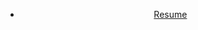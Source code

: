 
<!DOCTYPE html>
<html lang="en">
<head>
  <meta charset="UTF-8">
  <title>Navigation</title>
</head>
<body>
  <header>
	<nav>
	  <ul>
	    <li><a href="Resume.html">Resume</a></li>
	  </ul>
	</nav>
  </header>
</body>
</html>
